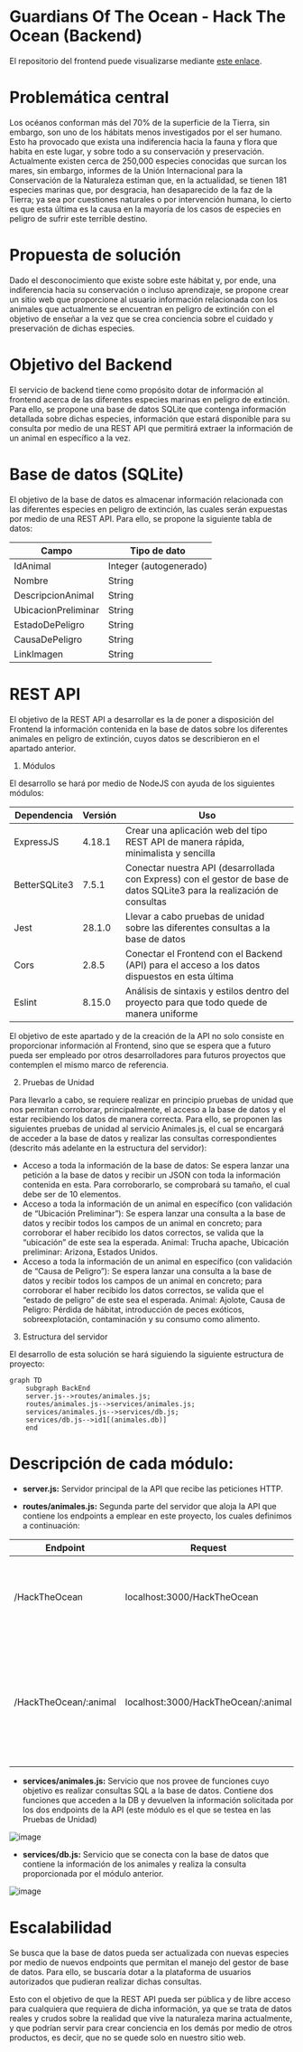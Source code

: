 # Guardians Of The Ocean - Hack The Ocean (Backend)

El repositorio del frontend puede visualizarse mediante [este enlace](https://github.com/micheldavrdz/GuardiansOfTheOcean_HackTheOcean_Front).

# Problemática central

Los océanos conforman más del 70% de la superficie de la Tierra, sin embargo, son uno de los hábitats menos investigados por el ser humano. Esto ha provocado que exista una indiferencia hacia la fauna y flora que habita en este lugar, y sobre todo a su conservación y preservación. Actualmente existen cerca de 250,000 especies conocidas que surcan los mares, sin embargo, informes de la Unión Internacional para la Conservación de la Naturaleza estiman que, en la actualidad, se tienen 181 especies marinas que, por desgracia, han desaparecido de la faz de la Tierra; ya sea por cuestiones naturales o por intervención humana, lo cierto es que esta última es la causa en la mayoría de los casos de especies en peligro de sufrir este terrible destino.

# Propuesta de solución

Dado el desconocimiento que existe sobre este hábitat y, por ende, una indiferencia hacia su conservación o incluso aprendizaje, se propone crear un sitio web que proporcione al usuario información relacionada con los animales que actualmente se encuentran en peligro de extinción con el objetivo de enseñar a la vez que se crea conciencia sobre el cuidado y preservación de dichas especies.

# Objetivo del Backend

El servicio de backend tiene como propósito dotar de información al frontend acerca de las diferentes especies marinas en peligro de extinción. Para ello, se propone una base de datos SQLite que contenga información detallada sobre dichas especies, información que estará disponible para su consulta por medio de una REST API que permitirá extraer la información de un animal en específico a la vez.

# Base de datos (SQLite)

El objetivo de la base de datos es almacenar información relacionada con las diferentes especies en peligro de extinción, las cuales serán expuestas por medio de una REST API. Para ello, se propone la siguiente tabla de datos:

| Campo | Tipo de dato |
| -- | -- |
| IdAnimal | Integer (autogenerado) |
| Nombre | String |
| DescripcionAnimal | String |
| UbicacionPreliminar | String |
| EstadoDePeligro | String |
| CausaDePeligro | String |
| LinkImagen | String |

# REST API

El objetivo de la REST API a desarrollar es la de poner a disposición del Frontend la información contenida en la base de datos sobre los diferentes animales en peligro de extinción, cuyos datos se describieron en el apartado anterior.

1. Módulos

El desarrollo se hará por medio de NodeJS con ayuda de los siguientes módulos:

| Dependencia | Versión | Uso |
| -- | -- | -- |
| ExpressJS | 4.18.1 | Crear una aplicación web del tipo REST API de manera rápida, minimalista y sencilla |
| BetterSQLite3 | 7.5.1 | Conectar nuestra API (desarrollada con Express) con el gestor de base de datos SQLite3 para la realización de consultas |
| Jest | 28.1.0 | Llevar a cabo pruebas de unidad sobre las diferentes consultas a la base de datos |
| Cors | 2.8.5 | Conectar el Frontend con el Backend (API) para el acceso a los datos dispuestos en esta última |
| Eslint | 8.15.0 | Análisis de sintaxis y estilos dentro del proyecto para que todo quede de manera uniforme |

El objetivo de este apartado y de la creación de la API no solo consiste en proporcionar información al Frontend, sino que se espera que a futuro pueda ser empleado por otros desarrolladores para futuros proyectos que contemplen el mismo marco de referencia.

2. Pruebas de Unidad

Para llevarlo a cabo, se requiere realizar en principio pruebas de unidad que nos permitan corroborar, principalmente, el acceso a la base de datos y el estar recibiendo los datos de manera correcta. Para ello, se proponen las siguientes pruebas de  unidad al servicio Animales.js, el cual se encargará de acceder a la base de datos y realizar las consultas correspondientes (descrito más adelante en la estructura del servidor):

- Acceso a toda la información de la base de datos: Se espera lanzar una petición a la base de datos y recibir un JSON con toda la información contenida en esta. Para corroborarlo, se comprobará su tamaño, el cual debe ser de 10 elementos.
- Acceso a toda la información de un animal en específico (con validación de “Ubicación Preliminar”): Se espera lanzar una consulta a la base de datos y recibir todos los campos de un animal en concreto; para corroborar el haber recibido los datos correctos, se valida que la “ubicación” de este sea la esperada. Animal: Trucha apache, Ubicación preliminar: Arizona, Estados Unidos.
- Acceso a toda la información de un animal en específico (con validación de “Causa de Peligro”): Se espera lanzar una consulta a la base de datos y recibir todos los campos de un animal en concreto; para corroborar el haber recibido los datos correctos, se valida que el “estado de peligro” de este sea el esperada. Animal: Ajolote, Causa de Peligro: Pérdida de hábitat, introducción de peces exóticos, sobreexplotación, contaminación y su consumo como alimento.

3. Estructura del servidor

El desarrollo de esta solución se hará siguiendo la siguiente estructura de proyecto:

```mermaid
graph TD
    subgraph BackEnd
    server.js-->routes/animales.js;
    routes/animales.js-->services/animales.js;
    services/animales.js-->services/db.js;
    services/db.js-->id1[(animales.db)]
    end
```

# Descripción de cada módulo:

- **server.js:** Servidor principal de la API que recibe las peticiones HTTP.

- **routes/animales.js:** Segunda parte del servidor que aloja la API que contiene los endpoints a emplear en este proyecto, los cuales definimos a continuación:

| Endpoint | Request | Versión |
| -- | -- | -- |
| /HackTheOcean | localhost:3000/HackTheOcean | Se deberá obtener la información de todos los animales con todos sus campos |
| /HackTheOcean/:animal | localhost:3000/HackTheOcean/:animal | Se deberá obtener toda la información del animal especificado en el request (por medio del nombre de este) |

- **services/animales.js:** Servicio que nos provee de funciones cuyo objetivo es realizar consultas SQL a la base de datos. Contiene dos funciones que acceden a la DB y devuelven la información solicitada por los dos endpoints de la API (este módulo es el que se testea en las Pruebas de Unidad)

![image](https://user-images.githubusercontent.com/25083316/168462611-b130df80-01ff-407d-a139-a09570b2db9a.png)

- **services/db.js:** Servicio que se conecta con la base de datos que contiene la información de los animales y realiza la consulta proporcionada por el módulo anterior.

![image](https://user-images.githubusercontent.com/25083316/168462626-dcec1595-ca76-4969-87e4-c6a84e9ce712.png)

# Escalabilidad

Se busca que la base de datos pueda ser actualizada con nuevas especies por medio de nuevos endpoints que permitan el manejo del gestor de base de datos. Para ello, se buscaría dotar a la plataforma de usuarios autorizados que pudieran realizar dichas consultas.

Esto con el objetivo de que la REST API pueda ser pública y de libre acceso para cualquiera que requiera de dicha información, ya que se trata de datos reales y crudos sobre la realidad que vive la naturaleza marina actualmente, y que podrían servir para crear conciencia en los demás por medio de otros productos, es decir, que no se quede solo en nuestro sitio web.
